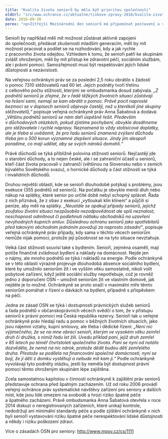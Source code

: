```yaml
---
title: "Kvalita života seniorů by měla být prioritou společnosti"
oldUrl: "src/www.ochrance.cz/aktualne/tiskove-zpravy-2016/kvalita-zivota-senioru-by-mela-byt-prioritou-spolecnosti"
date: 2016-09-30
perex: "<p>Zítřejší Mezinárodní den seniorů má připomínat postavení a význam starších lidí ve společnosti. Přestože OSN již před 25 lety přijalo zásady pro seniory a vyzvalo členské státy, aby je naplňovaly, každodenní praxe veřejné ochránkyně práv ukazuje, že život českých seniorů ne vždy myšlenkám těchto zásad odpovídá. Přitom kvalita péče o seniory vypovídá mnohé o společnosti a měla by být její prioritou.</p>"
---
```


<!-- imported from the old website -->

<p>Senioři by například měli mít možnost zůstávat aktivně zapojeni do společnosti, předávat zkušenosti mladším generacím, měli by mít možnost pracovat a podílet se na rozhodování, kdy a jak rychle z pracovního života odejdou. Vzhledem k tomu, že senioři patří ke skupinám zvlášť ohroženým, měli by mít přístup ke zdravotní péči, sociálním službám, ale i právní pomoci. Samozřejmostí musí být respektování jejich lidské důstojnosti a nezávislosti.</p> <p>Na veřejnou ochránkyni práv se za poslední 2,5 roku obrátilo s žádostí o pomoc 7310 stěžovatelů nad 60 let. Jejich podněty tvoří třetinu z celkového počtu stížností, kterými se ombudsmanka dosud zabývala. <i>„Z podnětů seniorů je zřejmé, že v řadě těžkých životních situací zůstávají na řešení sami, nemají se kam obrátit o pomoc. Právě pocit naprosté bezmoci se v dopisech seniorů objevuje častěji, než u kterékoli jiné skupiny stěžovatelů,“</i> popisuje veřejná ochránkyně práv Anna Šabatová a dodává: <i>„Většinu podnětů seniorů se nám daří úspěšně řešit. Především v důchodových otázkách, pokud zjistíme pochybení, obvykle dosáhneme pro stěžovatele i rychlé nápravy. Neznamená to vždy stotisícové doplatky, ale je třeba si uvědomit, že pro řadu seniorů znamená zvýšení důchodu třeba jen o 500 korun významné zlepšení situace. Jindy jim alespoň poradíme, co mají udělat, aby se svých nároků domohli.“</i></p> <p>Právě důchodů se týká přibližně polovina stížností seniorů. Nejčastěji jde o starobní důchody, a to nejen české, ale i se zahraniční účastí u seniorů, kteří část života pracovali v zahraničí (většinou na Slovensku nebo v zemích bývalého Sovětského svazu), o hornické důchody a část stížností se týká i invalidních důchodů.</p> <p>Druhou největší oblastí, kde se senioři dlouhodobě potýkají s problémy, jsou exekuce (355 podnětů od seniorů). Na počátku je obvykle menší dluh nebo nákup na splátky, které senior po určité době nebyl schopný splácet. Řada z nich přiznává, že z obav z exekucí „vytloukali klín klínem“ a půjčili si peníze, aby měli na splátky. <i>„Neustále se opakují případy seniorů, jejichž zoufalou životní situaci nezpůsobila nezodpovědnost ale spíš neznalost, neschopnost odmítnout či podlehnutí nátlaku obchodníků na uzavření nevýhodných kupních smluv. Důslednou ochranu seniorů jako spotřebitelů před takovým obchodním jednáním považuji za naprosto zásadní“</i>, popisuje veřejná ochránkyně práv případy, kdy sama v těchto věcech seniorům nemůže nijak pomoci, protože její působnost se na tyto situace nevztahuje.</p> <p>Velká část stížností souvisí také s bydlením. Senioři, zejména osamělí, mají potíže finančně zvládnout bydlení a náklady na domácnost. Nejde jen o nájmy, ale mnoho podnětů se týká i nákladů na energie. Podle ochránkyně se v této oblasti výrazně projevuje dlouhodobá absence sociálního bydlení, které by umožnilo seniorům žít i ve vyšším věku samostatně, nikoli volit pobytové zařízení, když ještě sociální služby nepotřebuje, což je rovněž jedno z doporučení OSN – umožnit seniorům žít ve vlastním domově, jak nejdéle je to možné. Ochránkyně se proto snaží v maximální míře těmto seniorům pomáhat v řízení o dávkách na bydlení, případně s příspěvkem na péči.</p> <p>Jedna ze zásad OSN se týká i dostupnosti právnických služeb seniorů a řada podnětů v občanskoprávních věcech svědčí o tom, že v přístupu seniorů k právní pomoci má Česká republika rezervy. Senioři tak u veřejné ochránkyně práv hledají radu a pomoc v běžných životních situacích, jako jsou nájemní vztahy, kupní smlouvy, ale třeba i dědické řízení: <i>„Není nic výjimečného, že se na mne obrací senioři, kterým ve vysokém věku zemřel druh či družka, s nimiž řadu let žili. Uvedu příklad paní, jejíž druh zemřel v 85 letech po téměř čtvrtstoletí společného života. Paní se nyní od notáře dozvěděla, že nemá na nic nárok, protože dědit budou děti zemřelého druha. Přestože se podílela na financování společné domácnosti, nyní se bojí, že jí děti z domku vystěhují a nebude mít kam jí.“</i> Podle ochránkyně vyvolávají tyto podněty otázku, jestli by neměla být dostupnost právní pomoci těmto ohroženým skupinám lépe zajištěna.</p> <p>Zcela samostatnou kapitolou v činnosti ochránkyně k zajištění práv seniorů představuje ochrana před špatným zacházením. Už od roku 2006 provádí veřejný ochránce práv systematické návštěvy zařízení pro seniory a dalších míst, kde jsou lidé omezeni na svobodě a hrozí riziko špatné péče a špatného zacházení. Právě ombudsmanka Anna Šabatová otevřela v roce 2014 diskuzi o neregistrovaných zařízeních, které unikají kontrole, nedodržují ani minimální standardy péče a podle zjištění ochránkyně v nich byli senioři vystavováni riziku špatné péče nerespektování lidské důstojnosti a někdy i riziku poškození zdraví.</p> <p>Více o zásadách OSN pro seniory: <a title="Otevření do nového okna" href="http://www.mpsv.cz/cs/1111" target="_blank">http://www.mpsv.cz/cs/1111</a> <img alt="" src="https://www.ochrance.cz/typo3/ext/od_linkdesc/icons/external.gif" class="od_linkdesc_icon_external" /></p>
